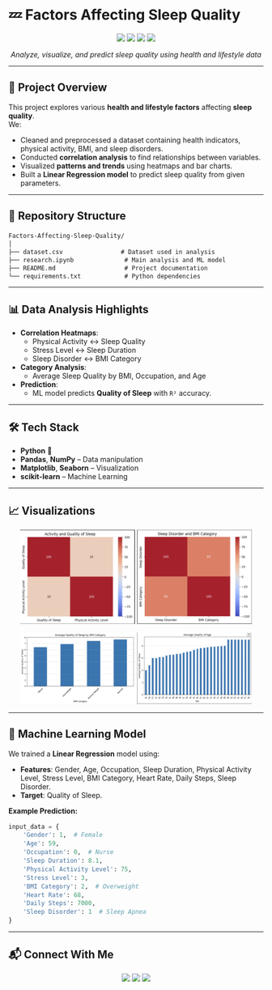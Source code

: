# 💤 Factors Affecting Sleep Quality

<p align="center">
  <img src="https://img.shields.io/badge/Python-3.9%2B-blue?logo=python&logoColor=white" />
  <img src="https://img.shields.io/badge/Jupyter-Notebook-orange?logo=jupyter" />
  <img src="https://img.shields.io/badge/ML-Linear%20Regression-green?logo=scikit-learn" />
  <img src="https://img.shields.io/badge/License-MIT-lightgrey" />
</p>

<p align="center">
  <em>Analyze, visualize, and predict sleep quality using health and lifestyle data</em>
</p>

---

## 📌 Project Overview
This project explores various **health and lifestyle factors** affecting **sleep quality**.  
We:
- Cleaned and preprocessed a dataset containing health indicators, physical activity, BMI, and sleep disorders.
- Conducted **correlation analysis** to find relationships between variables.
- Visualized **patterns and trends** using heatmaps and bar charts.
- Built a **Linear Regression model** to predict sleep quality from given parameters.

---

## 📂 Repository Structure
```plaintext
Factors-Affecting-Sleep-Quality/
│
├── dataset.csv                # Dataset used in analysis
├── research.ipynb              # Main analysis and ML model
├── README.md                   # Project documentation
└── requirements.txt            # Python dependencies
```

---

## 📊 Data Analysis Highlights
- **Correlation Heatmaps**:
  - Physical Activity ↔ Sleep Quality
  - Stress Level ↔ Sleep Duration
  - Sleep Disorder ↔ BMI Category
- **Category Analysis**:
  - Average Sleep Quality by BMI, Occupation, and Age
- **Prediction**:
  - ML model predicts **Quality of Sleep** with `R²` accuracy.

---

## 🛠 Tech Stack
- **Python** 🐍
- **Pandas**, **NumPy** – Data manipulation
- **Matplotlib**, **Seaborn** – Visualization
- **scikit-learn** – Machine Learning

---

## 📈 Visualizations
<p align="center">
  <img src="https://github.com/AradRouhaniiiiii/Factors-Affecting-Sleep-Quality/raw/main/assets/heatmap1.png" width="45%" />
  <img src="https://github.com/AradRouhaniiiiii/Factors-Affecting-Sleep-Quality/raw/main/assets/heatmap2.png" width="45%" />
</p>
<p align="center">
  <img src="https://github.com/AradRouhaniiiiii/Factors-Affecting-Sleep-Quality/raw/main/assets/barplot_bmi.png" width="45%" />
  <img src="https://github.com/AradRouhaniiiiii/Factors-Affecting-Sleep-Quality/raw/main/assets/barplot_occ.png" width="45%" />
</p>

---

## 🤖 Machine Learning Model
We trained a **Linear Regression** model using:
- **Features**: Gender, Age, Occupation, Sleep Duration, Physical Activity Level, Stress Level, BMI Category, Heart Rate, Daily Steps, Sleep Disorder.
- **Target**: Quality of Sleep.

**Example Prediction:**
```python
input_data = {
    'Gender': 1,  # Female
    'Age': 59,
    'Occupation': 0,  # Nurse
    'Sleep Duration': 8.1,
    'Physical Activity Level': 75,
    'Stress Level': 3,
    'BMI Category': 2,  # Overweight
    'Heart Rate': 68,
    'Daily Steps': 7000,
    'Sleep Disorder': 1  # Sleep Apnea
}
```

---

## 📬 Connect With Me
<p align="center">
  <a href="https://www.instagram.com/AradRouhani_com"><img src="https://img.shields.io/badge/Instagram-%23E4405F.svg?logo=Instagram&logoColor=white" /></a>
  <a href="https://t.me/aradrouhani_com"><img src="https://img.shields.io/badge/Telegram-2CA5E0?logo=telegram&logoColor=white" /></a>
  <a href="https://www.kaggle.com/aradrouhani"><img src="https://img.shields.io/badge/Kaggle-20BEFF?logo=kaggle&logoColor=white" /></a>
</p>
